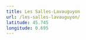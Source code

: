 ```yaml
---
title: Les Salles-Lavauguyon
url: /les-salles-lavauguyon/
latitude: 45.745
longitude: 0.695
---
```

